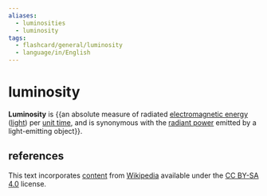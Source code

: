 ```yaml
---
aliases:
  - luminosities
  - luminosity
tags:
  - flashcard/general/luminosity
  - language/in/English
---
```


# luminosity

__Luminosity__ is {{an absolute measure of radiated [electromagnetic energy](electromagnetic%20radiation.md) ([light](light.md)) per [unit time](unit%20of%20time.md), and is synonymous with the [radiant power](radiant%20flux.md) emitted by a light-emitting object}}. <!--SR:!2024-09-02,27,270-->

## references

This text incorporates [content](https://en.wikipedia.org/wiki/luminosity) from [Wikipedia](Wikipedia.md) available under the [CC BY-SA 4.0](https://creativecommons.org/licenses/by-sa/4.0/) license.
